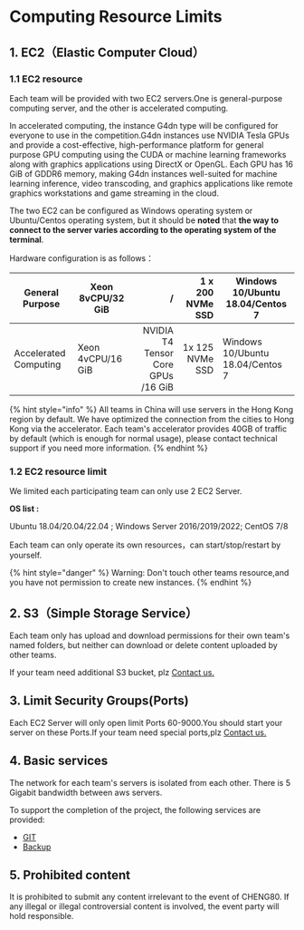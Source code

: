 # Computing Resource Limits

## 1. EC2（Elastic Computer Cloud）

### 1.1  EC2 resource

Each team will be provided with two EC2 servers.One is general-purpose computing server, and the other is accelerated computing.

In accelerated computing, the instance G4dn type will be configured for everyone to use in the competition.G4dn instances use NVIDIA Tesla GPUs and provide a cost-effective, high-performance platform for general purpose GPU computing using the CUDA or machine learning frameworks along with graphics applications using DirectX or OpenGL. Each GPU has 16 GiB of GDDR6 memory, making G4dn instances well-suited for machine learning inference, video transcoding, and graphics applications like remote graphics workstations and game streaming in the cloud.

The two EC2 can be configured as Windows operating system or Ubuntu/Centos operating system, but it should be **noted** that **the way to connect to the server varies according to the operating system of the terminal**.

Hardware configuration is as follows：

| General Purpose       | Xeon 8vCPU/32 GiB |                                  / | 1 x 200 NVMe SSD | Windows 10/Ubuntu 18.04/Centos 7 |
| --------------------- | ----------------- | ---------------------------------: | ---------------: | -------------------------------- |
| Accelerated Computing | Xeon 4vCPU/16 GiB | NVIDIA T4 Tensor Core GPUs /16 GiB |  1x 125 NVMe SSD | Windows 10/Ubuntu 18.04/Centos 7 |

{% hint style="info" %}
All teams in China will use servers in the Hong Kong region by default. We have optimized the connection from the cities to Hong Kong via the accelerator. Each team's accelerator provides 40GB of traffic by default (which is enough for normal usage), please contact technical support if you need more information.
{% endhint %}

### 1.2 EC2 resource limit

We limited each participating team can only use 2 EC2 Server.&#x20;

**OS list :**

Ubuntu 18.04/20.04/22.04 ; Windows Server 2016/2019/2022; CentOS 7/8

Each team can only operate its own resources，can start/stop/restart by yourself.

{% hint style="danger" %}
Warning: Don't touch other teams resource,and you have not permission to create new instances.
{% endhint %}

## 2. S3（Simple Storage Service）

Each team only has upload and download permissions for their own team's named folders, but neither can download or delete content uploaded by other teams.

If your team need additional S3 bucket, plz [Contact us.](../../tech-support/online-support.md)

## 3. Limit Security Groups(Ports)

Each EC2 Server will only open limit Ports 60-9000.You should start your server on these Ports.If your team need special ports,plz [Contact us.](../../tech-support/online-support.md)

## **4. Basic services**

The network for each team's servers is isolated from each other. There is 5 Gigabit bandwidth between aws servers.

To support the completion of the project, the following services are provided:

* [GIT ](../../operation-manual/competition-operation/code-submission.md)&#x20;
* [Backup ](../../operation-manual/competition-operation/backup-and-restore.md)

## 5. Prohibited content

It is prohibited to submit any content irrelevant to the event of CHENG80. If any illegal or illegal controversial content is involved, the event party will hold responsible.
